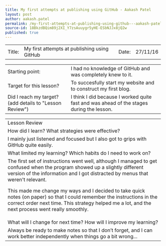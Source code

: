 ```yaml
---
title: My first attempts at publishing using GitHub - Aakash Patel
layout: post
author: aakash.patel
permalink: /my-first-attempts-at-publishing-using-github---aakash-patel/
source-id: 18BkzdBQim89j2XI_Y7zsAuuygr5yHE-ESbNJJx8jQ2w
published: true
---
```

<table>
  <tr>
    <td>Title:  </td>
    <td>My first attempts at publishing using GitHub</td>
    <td> Date:  </td>
    <td>27/11/16</td>
  </tr>
</table>


<table>
  <tr>
    <td>Starting point:</td>
    <td>I had no knowledge of GitHub and was completely knew to it. </td>
  </tr>
  <tr>
    <td>Target for this lesson?</td>
    <td>To succesfully start my website and to construct my first blog. </td>
  </tr>
  <tr>
    <td>Did I reach my target? 
(add details to "Lesson Review")</td>
    <td>I think I did because I worked quite fast and was ahead of the stages during the lesson. </td>
  </tr>
</table>


<table>
  <tr>
    <td>Lesson Review</td>
  </tr>
  <tr>
    <td>How did I learn? What strategies were effective? </td>
  </tr>
  <tr>
    <td>I mainly just listened and focused but I also got to grips with GitHub quite easily. </td>
  </tr>
  <tr>
    <td>What limited my learning? Which habits do I need to work on? </td>
  </tr>
  <tr>
    <td>The first set of instructions went well, although I managed to get confused when the program showed up a slightly different version of the information and I got distracted by menus that weren't relevant.  

This made me change my ways and I decided to take quick notes (on paper) so that I could remember the instructions in the correct order next time.  This strategy helped me a lot, and the next process went really smoothly.</td>
  </tr>
  <tr>
    <td>What will I change for next time? How will I improve my learning?</td>
  </tr>
  <tr>
    <td>Always be ready to make notes so that I don’t forget, and I can work better independently when things go a bit wrong...</td>
  </tr>
</table>


